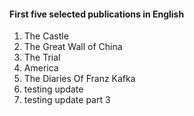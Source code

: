 #### First five selected publications in English
1. The Castle
2. The Great Wall of China
3. The Trial
4. America	
5. The Diaries Of Franz Kafka
6. testing update
7. testing update part 3
